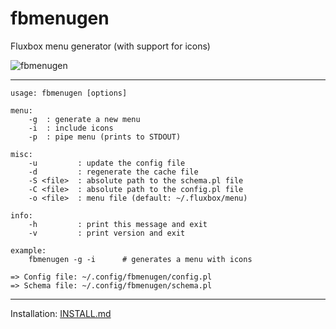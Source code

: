 fbmenugen
================

Fluxbox menu generator (with support for icons)

![fbmenugen](https://3.bp.blogspot.com/-bXRWyjzBJ2Y/WfE0MkJ4aqI/AAAAAAAAnPs/RlgQ1NzEABsMaGu4_NuVFGRE7LX6Cc3fwCLcBGAs/s1600/fbmenugen.png)

----

```
usage: fbmenugen [options]

menu:
    -g  : generate a new menu
    -i  : include icons
    -p  : pipe menu (prints to STDOUT)

misc:
    -u         : update the config file
    -d         : regenerate the cache file
    -S <file>  : absolute path to the schema.pl file
    -C <file>  : absolute path to the config.pl file
    -o <file>  : menu file (default: ~/.fluxbox/menu)

info:
    -h         : print this message and exit
    -v         : print version and exit

example:
    fbmenugen -g -i      # generates a menu with icons

=> Config file: ~/.config/fbmenugen/config.pl
=> Schema file: ~/.config/fbmenugen/schema.pl
```

----

Installation: [INSTALL.md](INSTALL.md)

